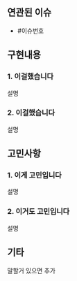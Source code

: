 <!-- `develop` 브랜치로 병합되는지 확인해주세요! -->

## 연관된 이슈
- #이슈번호

## 구현내용
### 1. 이걸했습니다
설명
### 2. 이걸했습니다
설명

## 고민사항
### 1. 이게 고민입니다
설명
### 2. 이거도 고민입니다
설명

## 기타
말할거 있으면 추가
